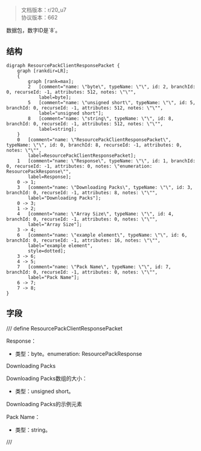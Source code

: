 # <!-- md:samp ResourcePackClientResponsePacket -->

> 文档版本：r/20_u7<br/>协议版本：662

<!-- md:samp ResourcePackClientResponsePacket -->数据包，数字ID是`8`。

## 结构

```viz
digraph ResourcePackClientResponsePacket {
	graph [rankdir=LR];
	{
		graph [rank=max];
		2	[comment="name: \"byte\", typeName: \"\", id: 2, branchId: 0, recurseId: -1, attributes: 512, notes: \"\"",
			label=byte];
		5	[comment="name: \"unsigned short\", typeName: \"\", id: 5, branchId: 0, recurseId: -1, attributes: 512, notes: \"\"",
			label="unsigned short"];
		8	[comment="name: \"string\", typeName: \"\", id: 8, branchId: 0, recurseId: -1, attributes: 512, notes: \"\"",
			label=string];
	}
	0	[comment="name: \"ResourcePackClientResponsePacket\", typeName: \"\", id: 0, branchId: 8, recurseId: -1, attributes: 0, notes: \"\"",
		label=ResourcePackClientResponsePacket];
	1	[comment="name: \"Response\", typeName: \"\", id: 1, branchId: 0, recurseId: -1, attributes: 0, notes: \"enumeration: ResourcePackResponse\"",
		label=Response];
	0 -> 1;
	3	[comment="name: \"Downloading Packs\", typeName: \"\", id: 3, branchId: 0, recurseId: -1, attributes: 8, notes: \"\"",
		label="Downloading Packs"];
	0 -> 3;
	1 -> 2;
	4	[comment="name: \"Array Size\", typeName: \"\", id: 4, branchId: 0, recurseId: -1, attributes: 0, notes: \"\"",
		label="Array Size"];
	3 -> 4;
	6	[comment="name: \"example element\", typeName: \"\", id: 6, branchId: 0, recurseId: -1, attributes: 16, notes: \"\"",
		label="example element",
		style=dotted];
	3 -> 6;
	4 -> 5;
	7	[comment="name: \"Pack Name\", typeName: \"\", id: 7, branchId: 0, recurseId: -1, attributes: 0, notes: \"\"",
		label="Pack Name"];
	6 -> 7;
	7 -> 8;
}

```

## 字段

/// define
ResourcePackClientResponsePacket

Response：<!-- md:samp byte -->

- 类型：byte。enumeration: ResourcePackResponse

Downloading Packs

Downloading Packs数组的大小：<!-- md:samp unsigned short -->

- 类型：unsigned short。

Downloading Packs的示例元素

Pack Name：<!-- md:samp string -->

- 类型：string。


///
